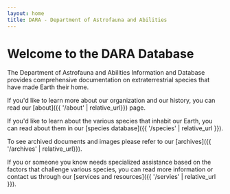 ```yaml
---
layout: home
title: DARA - Department of Astrofauna and Abilities
---
```


# Welcome to the DARA Database

The Department of Astrofauna and Abilities Information and Database provides comprehensive documentation on extraterrestrial species that have made Earth their home.

If you'd like to learn more about our organization and our history, you can read our [about]({{ '/about' | relative_url}}) page.

If you'd like to learn about the various species that inhabit our Earth, you can read about them in our [species database]({{ '/species' | relative_url }}).

To see archived documents and images please refer to our [archives]({{ '/archives' | relative_url}}).

If you or someone you know needs specialized assistance based on the factors that challenge various species, you can read more information or contact us through our [services and resources]({{ '/servies' | relative_url }}).

